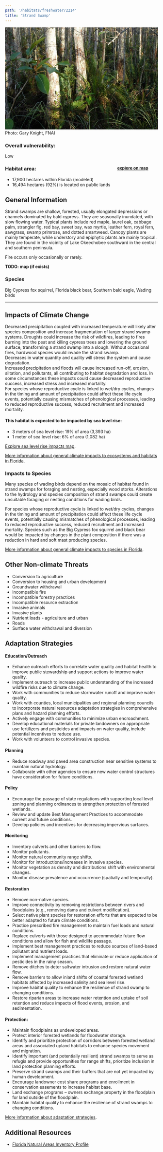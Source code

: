 ```yaml
---
path: '/habitats/freshwater/2214'
title: 'Strand Swamp'
---
```


<content-header icon="freshwater_forested_wetlands" title="Strand Swamp" subtitle="within Freshwater Forested Wetlands"></content-header>

<div id="TopSection">

<div class="header-photo"><img src="2214.jpg" alt="Photo for 2214"/>
<figcaption>Photo: Gary Knight, FNAI</figcaption></div>

<div>

### Overall vulnerability:

<div class="vulnerability vulnerability-low">Low</div>

<h3>Habitat area: 
<a href="/habitats/freshwater/2214/map" style="float:right;font-size:smaller;margin-right: 2rem;">
<fa-icon name="map"></fa-icon>
explore on map
</a>
</h3>

-   17,900 hectares within Florida (modeled)
-   16,494 hectares (92%) is located on public lands

</div>
</div>

## General Information

Strand swamps are shallow, forested, usually elongated depressions or channels dominated by bald cypress.  They are seasonally inundated, with slow flowing water.  Typical plants include red maple, laurel oak, cabbage palm, strangler fig, red bay, sweet bay, wax myrtle, leather fern, royal fern, sawgrass, swamp primrose, and dotted smartweed.  Canopy plants are mainly temperate, while understory and epiphytic plants are mainly tropical. They are found in the vicinity of Lake Okeechobee southward in the central and southern peninsula.  

Fire occurs only occasionally or rarely.



**TODO: map (if exists)**

### Species

Big Cypress fox squirrel, Florida black bear, Southern bald eagle, Wading birds

<hr />

## Impacts of Climate Change

Decreased precipitation coupled with increased temperature will likely alter species composition and increase fragmentation of larger strand swamp systems. Droughts could increase the risk of wildfires, leading to fires burning into the peat and killing cypress trees and lowering the ground surface, transforming a strand swamp into a slough.  Without occasional fires, hardwood species would invade the strand swamp.  <br />Decreases in water quantity and quality will stress the system and cause degradation.  <br />Increased precipitation and floods will cause increased run-off, erosion, siltation, and pollutants, all contributing to habitat degradation and loss.  In some circumstances these impacts could cause decreased reproductive success, increased stress and increased mortality.  <br />For species whose reproductive cycle is linked to wet/dry cycles, changes in the timing and amount of precipitation could affect these life cycle events, potentially causing mismatches of phenological processes, leading to reduced reproductive success, reduced recruitment and increased mortality.


#### This habitat is expected to be impacted by sea level rise:

- 3 meters of sea level rise: 19% of area (3,393 ha)
- 1 meter of sea level rise: 6% of area (1,082 ha)

[Explore sea level rise impacts map](/habitat/freshwater/2214/map).


[More information about general climate impacts to ecosystems and habitats in Florida](/impacts/habitats).

### Impacts to Species

Many species of wading birds depend on the mosaic of habitat found in strand swamps for foraging and nesting, especially wood storks.  Alterations to the hydrology and species composition of strand swamps could create unsuitable foraging or nesting conditions for wading birds.    

For species whose reproductive cycle is linked to wet/dry cycles, changes in the timing and amount of precipitation could affect these life cycle events, potentially causing mismatches of phenological processes, leading to reduced reproductive success, reduced recruitment and increased mortality.  Species such as the Big Cypress fox squirrel and black bear would be impacted by changes in the plant composition if there was a reduction in hard and soft mast producing species.

[More information about general climate impacts to species in Florida](/impacts/species).

## Other Non-climate Threats

-	Conversion to agriculture
-	Conversion to housing and urban development
-	Groundwater withdrawal
-	Incompatible fire
-	Incompatible forestry practices
-	Incompatible resource extraction
-	Invasive animals
-	Invasive plants
-	Nutrient loads - agriculture and urban
-	Roads
-	Surface water withdrawal and diversion


## Adaptation Strategies

#### Education/Outreach

- Enhance outreach efforts to correlate water quality and habitat health to improve public stewardship and support actions to improve water quality.
- Implement outreach to increase public understanding of the increased wildfire risks due to climate change.
- Work with communities to reduce stormwater runoff and improve water quality.
- Work with counties, local municipalities and regional planning councils to incorporate natural resources adaptation strategies in comprehensive plans and hazard planning efforts.
- Actively engage with communities to minimize urban encroachment.
- Develop educational materials for private landowners on appropriate use fertilizers and pesticides and impacts on water quality, include potential incentives to reduce use.
- Work with volunteers to control invasive species.


#### Planning

- Reduce roadway and paved area construction near sensitive systems to maintain natural hydrology.
- Collaborate with other agencies to ensure new water control structures have consideration for future conditions.


#### Policy

- Encourage the passage of state regulations with supporting local level zoning and planning ordinances to strengthen protection of forested wetlands.
- Review and update Best Management Practices to accommodate current and future conditions.
- Develop policies and incentives for decreasing impervious surfaces.


#### Monitoring

- Inventory culverts and other barriers to flow.
- Monitor pollutants.
- Monitor natural community range shifts.
- Monitor for introductions/increases in invasive species.
- Monitor vegetation as density and distributions shift with environmental changes.
- Monitor disease prevalence and occurrence (spatially and temporally).


#### Restoration

- Remove non-native species.
- Improve connectivity by removing restrictions between rivers and floodplains (e.g., removing dams and culvert modification).
- Select native plant species for restoration efforts that are expected to be better adapted to future climate conditions.
- Practice prescribed fire management to maintain fuel loads and natural conditions.
- Replace culverts with those designed to accommodate future flow conditions and allow for fish and wildlife passage.
- Implement best management practices to reduce sources of land-based pollutant and nutrient loads.
- Implement management practices that eliminate or reduce application of pesticides in the rainy season.
- Remove ditches to deter saltwater intrusion and restore natural water flow.
- Remove barriers to allow inland shifts of coastal forested wetland habitats affected by increased salinity and sea level rise.
- Improve habitat quality to enhance the resilience of strand swamp to changing conditions.
- Restore riparian areas to increase water retention and uptake of soil retention and reduce impacts of flood events, erosion, and sedimentation.


#### Protection: 

- Maintain floodplains as undeveloped areas.
- Protect interior forested wetlands for floodwater storage.
- Identify and prioritize protection of corridors between forested wetland areas and associated upland habitats to enhance species movement and migration.
- Identify important (and potentially resilient) strand swamps to serve as refugia and provide opportunities for range shifts, prioritize inclusion in land protection planning efforts.
- Preserve strand swamps and their buffers that are not yet impacted by human development.
- Encourage landowner cost share programs and enrollment in conservation easements to increase habitat base.
- Land exchange programs – owners exchange property in the floodplain for land outside of the floodplain.
- Maintain habitat quality to enhance the resilience of strand swamps to changing conditions.




[More information about adaptation strategies](/strategies).

## Additional Resources

 - [Florida Natural Areas Inventory Profile](http://www.fnai.org/PDF/NC/Strand_Swamp_Final_2010.pdf)
